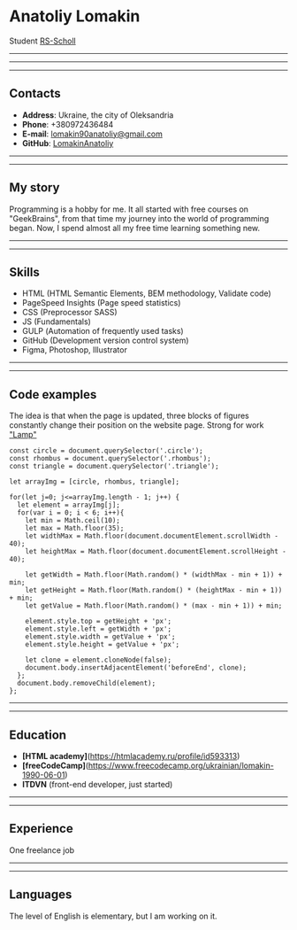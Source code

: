 # Anatoliy Lomakin

Student [RS-Scholl](https://rs.school/)

___
___
___

## Contacts

- **Address**: Ukraine, the city of Oleksandria
- **Phone**: +380972436484
- **E-mail**: lomakin90anatoliy@gmail.com
- **GitHub**: [LomakinAnatoliy](https://github.com/LomakinAnatoliy)

___
___

## My story

Programming is a hobby for me. It all started with free courses on "GeekBrains", from that time my journey into the world of programming began. Now, I spend almost all my free time learning something new.

___
___

## Skills

- HTML (HTML Semantic Elements, BEM methodology, Validate code)
- PageSpeed ​​Insights (Page speed statistics)
- CSS (Preprocessor SASS)
- JS (Fundamentals)
- GULP (Аutomation of frequently used tasks)
- GitHub (Development version control system)
- Figma, Photoshop, Illustrator

___
___

## Code examples

The idea is that when the page is updated, three blocks of figures constantly change their position on the website page. Strong for work ["Lamp"](https://github.com/LomakinAnatoliy/TestWork-Lamp/blob/main/build/js/script.js)


    const circle = document.querySelector('.circle');
    const rhombus = document.querySelector('.rhombus');
    const triangle = document.querySelector('.triangle');

    let arrayImg = [circle, rhombus, triangle];

    for(let j=0; j<=arrayImg.length - 1; j++) {
      let element = arrayImg[j];
      for(var i = 0; i < 6; i++){
        let min = Math.ceil(10);
        let max = Math.floor(35);
        let widthMax = Math.floor(document.documentElement.scrollWidth - 40);
        let heightMax = Math.floor(document.documentElement.scrollHeight - 40);

        let getWidth = Math.floor(Math.random() * (widthMax - min + 1)) + min;
        let getHeight = Math.floor(Math.random() * (heightMax - min + 1)) + min;
        let getValue = Math.floor(Math.random() * (max - min + 1)) + min;

        element.style.top = getHeight + 'px';
        element.style.left = getWidth + 'px';
        element.style.width = getValue + 'px';
        element.style.height = getValue + 'px';

        let clone = element.cloneNode(false);
        document.body.insertAdjacentElement('beforeEnd', clone);
      };
      document.body.removeChild(element);
    };

___
___

## Education

- **[HTML academy]**(https://htmlacademy.ru/profile/id593313)
- **[freeCodeCamp]**(https://www.freecodecamp.org/ukrainian/lomakin-1990-06-01)
- **ITDVN** (front-end developer, just started)

___
___

## Experience

One freelance job

___
___

## Languages

The level of English is elementary, but I am working on it.